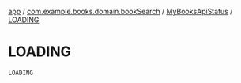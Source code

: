 [app](../../index.md) / [com.example.books.domain.bookSearch](../index.md) / [MyBooksApiStatus](index.md) / [LOADING](./-l-o-a-d-i-n-g.md)

# LOADING

`LOADING`